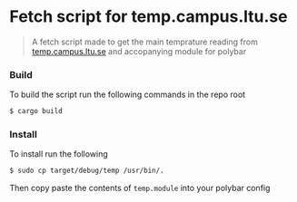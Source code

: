 # Fetch script for temp.campus.ltu.se
> A fetch script made to get the main temprature reading from [temp.campus.ltu.se](https://temp.campus.ltu.se) and accopanying module for polybar

### Build
To build the script run the following commands in the repo root
```bash
$ cargo build
```

### Install
To install run the following
```bash
$ sudo cp target/debug/temp /usr/bin/.
```
Then copy paste the contents of `temp.module` into your polybar config

